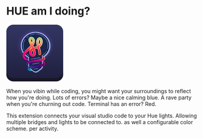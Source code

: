 # HUE am I doing?

<img src="resources/icon.png" alt="Girl in a jacket" width="150" height="150">

When you vibin while coding, you might want your surroundings to reflect how you're doing.
Lots of errors? Maybe a nice calming blue. A rave party when you're churning out code. Terminal has an error? Red.

This extension connects your visual studio code to your Hue lights.
Allowing multiple bridges and lights to be connected to. as well a configurable color scheme. per activity.
